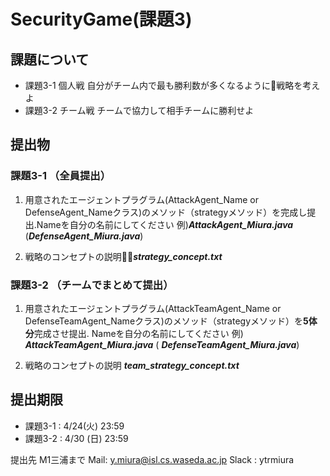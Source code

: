 # SecurityGame(課題3)

## 課題について
* 課題3-1 個人戦
自分がチーム内で最も勝利数が多くなるように戦略を考えよ
* 課題3-2 チーム戦
チームで協力して相手チームに勝利せよ

## 提出物
### 課題3-1 （全員提出）
1. 用意されたエージェントプラグラム(AttackAgent_Name or DefenseAgent_Nameクラス)のメソッド（strategyメソッド）を完成し提出.Nameを自分の名前にしてください
例)_**AttackAgent_Miura.java**_ (_**DefenseAgent_Miura.java**_)

2. 戦略のコンセプトの説明_**strategy_concept.txt**_

### 課題3-2 （チームでまとめて提出）
1. 用意されたエージェントプラグラム(AttackTeamAgent_Name or DefenseTeamAgent_Nameクラス)のメソッド（strategyメソッド）を**5体分**完成させ提出. Nameを自分の名前にしてください
例) _**AttackTeamAgent_Miura.java**_ ( _**DefenseTeamAgent_Miura.java**_)
    
2. 戦略のコンセプトの説明 _**team_strategy_concept.txt**_

## 提出期限
* 課題3-1 : 4/24(火) 23:59
* 課題3-2 : 4/30 (日) 23:59

提出先
M1三浦まで
Mail: y.miura@isl.cs.waseda.ac.jp
Slack : ytrmiura


